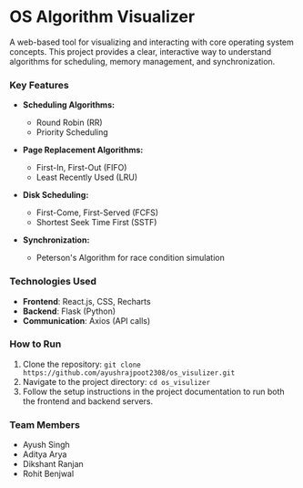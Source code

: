 # OS Algorithm Visualizer

A web-based tool for visualizing and interacting with core operating system concepts. This project provides a clear, interactive way to understand algorithms for scheduling, memory management, and synchronization.

### Key Features

* **Scheduling Algorithms:**
    * Round Robin (RR)
    * Priority Scheduling

* **Page Replacement Algorithms:**
    * First-In, First-Out (FIFO)
    * Least Recently Used (LRU)

* **Disk Scheduling:**
    * First-Come, First-Served (FCFS)
    * Shortest Seek Time First (SSTF)

* **Synchronization:**
    * Peterson's Algorithm for race condition simulation

### Technologies Used

* **Frontend**: React.js, CSS, Recharts
* **Backend**: Flask (Python)
* **Communication**: Axios (API calls)

### How to Run

1.  Clone the repository:
    `git clone https://github.com/ayushrajpoot2308/os_visulizer.git`
2.  Navigate to the project directory:
    `cd os_visulizer`
3.  Follow the setup instructions in the project documentation to run both the frontend and backend servers.

### Team Members

* Ayush Singh
* Aditya Arya
* Dikshant Ranjan
* Rohit Benjwal
